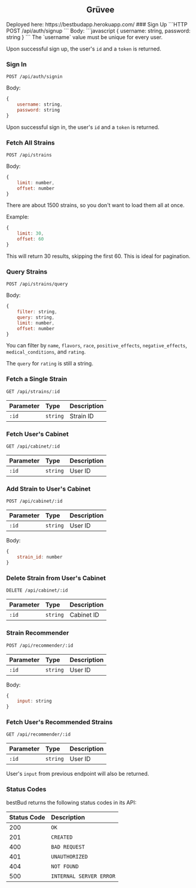 <h2 align='center'>Grüvee</h2>
Deployed here: https://bestbudapp.herokuapp.com/
### Sign Up
```HTTP
POST /api/auth/signup
```
Body:
```javascript
{
    username: string,
    password: string
}
```
The `username` value must be unique for every user.

Upon successful sign up, the user's `id` and a `token` is returned.
### Sign In
```HTTP
POST /api/auth/signin
```
Body:
```javascript
{
    username: string,
    password: string
}
```
Upon successful sign in, the user's `id` and a `token` is returned.
### Fetch All Strains
```HTTP
POST /api/strains
```
Body:
```javascript
{
    limit: number,
    offset: number
}
```
There are about 1500 strains, so you don't want to load them all at once.

Example:
```javascript
{
    limit: 30,
    offset: 60
}
```
This will return 30 results, skipping the first 60. This is ideal for pagination.
### Query Strains
```HTTP
POST /api/strains/query
```
Body:
```javascript
{
    filter: string,
    query: string,
    limit: number,
    offset: number
}
```
You can filter by `name`, `flavors`, `race`, `positive_effects`, `negative_effects`, `medical_conditions`, and `rating`.

The `query` for `rating` is still a string.
### Fetch a Single Strain
```HTTP
GET /api/strains/:id
```
| Parameter | Type | Description |
| :--- | :--- | :--- |
| `:id` | `string` | Strain ID |
### Fetch User's Cabinet
```HTTP
GET /api/cabinet/:id
```
| Parameter | Type | Description |
| :--- | :--- | :--- |
| `:id` | `string` | User ID |
### Add Strain to User's Cabinet
```HTTP
POST /api/cabinet/:id
```
| Parameter | Type | Description |
| :--- | :--- | :--- |
| `:id` | `string` | User ID |

Body:
```javascript
{
    strain_id: number
}
```
### Delete Strain from User's Cabinet
```HTTP
DELETE /api/cabinet/:id
```
| Parameter | Type | Description |
| :--- | :--- | :--- |
| `:id` | `string` | Cabinet ID |
### Strain Recommender
```HTTP
POST /api/recommender/:id
```
| Parameter | Type | Description |
| :--- | :--- | :--- |
| `:id` | `string` | User ID |

Body:
```javascript
{
    input: string
}
```
### Fetch User's Recommended Strains
```HTTP
GET /api/recommender/:id
```
| Parameter | Type | Description |
| :--- | :--- | :--- |
| `:id` | `string` | User ID |
User's `input` from previous endpoint will also be returned.
### Status Codes
bestBud returns the following status codes in its API:

| Status Code | Description |
| :--- | :--- |
| 200 | `OK` |
| 201 | `CREATED` |
| 400 | `BAD REQUEST` |
| 401 | `UNAUTHORIZED` |
| 404 | `NOT FOUND` |
| 500 | `INTERNAL SERVER ERROR` |
